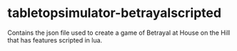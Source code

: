 # tabletopsimulator-betrayalscripted
Contains the json file used to create a game of Betrayal at House on the Hill that has features scripted in lua.
